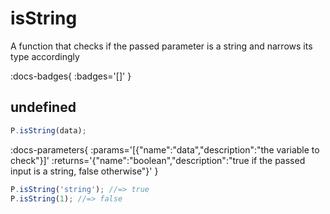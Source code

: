 # isString

A function that checks if the passed parameter is a string and narrows its type accordingly

:docs-badges{ :badges='[]' }


## undefined

```js [light]
P.isString(data);
```

:docs-parameters{ :params='[{"name":"data","description":"the variable to check"}]' :returns='{"name":"boolean","description":"true if the passed input is a string, false otherwise"}' }

```js
P.isString('string'); //=> true
P.isString(1); //=> false
```